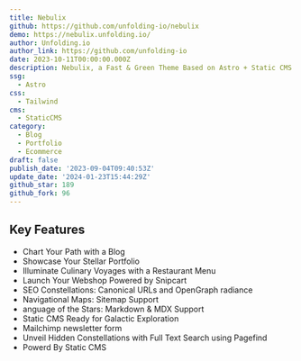 ```yaml
---
title: Nebulix
github: https://github.com/unfolding-io/nebulix
demo: https://nebulix.unfolding.io/
author: Unfolding.io
author_link: https://github.com/unfolding-io
date: 2023-10-11T00:00:00.000Z
description: Nebulix, a Fast & Green Theme Based on Astro + Static CMS + Snipcart
ssg:
  - Astro
css:
  - Tailwind
cms:
  - StaticCMS
category:
  - Blog
  - Portfolio
  - Ecommerce
draft: false
publish_date: '2023-09-04T09:40:53Z'
update_date: '2024-01-23T15:44:29Z'
github_star: 189
github_fork: 96
---
```


## Key Features

- Chart Your Path with a Blog
- Showcase Your Stellar Portfolio
- Illuminate Culinary Voyages with a Restaurant Menu
- Launch Your Webshop Powered by Snipcart
- SEO Constellations: Canonical URLs and OpenGraph radiance
- Navigational Maps: Sitemap Support
- anguage of the Stars: Markdown & MDX Support
- Static CMS Ready for Galactic Exploration
- Mailchimp newsletter form
- Unveil Hidden Constellations with Full Text Search using Pagefind
- Powerd By Static CMS

